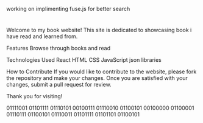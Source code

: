 working on implimenting fuse.js for better search 

#
Welcome to my book website! This site is dedicated to showcasing book i have read and learned from.

Features
Browse through  books and read 

Technologies Used
React
HTML
CSS
JavaScript json
libraries

How to Contribute
If you would like to contribute to the website, please fork the repository and make your changes. Once you are satisfied with your changes, submit a pull request for review.

Thank you for visiting!

01111001 01101111 01110101 00100111 01110010 01100101 00100000 01100001 01110111 01100101 01110011 01101111 01101101 01100101
